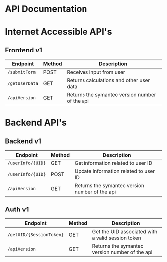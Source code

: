 # API Documentation 

# Internet Accessible API's
## Frontend v1
<!-- markdown-swagger -->
 Endpoint       | Method | Description
 -------------- | ------ | ----------------------------------------
 `/submitForm`  | POST   | Receives input from user
 `/getUserData` | GET    | Returns calculations and other user data
 `/apiVersion`  | GET    | Returns the symantec version number of the api
<!-- /markdown-swagger -->

# Backend API's
## Backend v1
<!-- markdown-swagger -->
 Endpoint          | Method | Description
 ----------------- | ------ | ----------------------------------------------
 `/userInfo/{UID}` | GET    | Get information related to user ID
 `/userInfo/{UID}` | POST   | Update information related to user ID
 `/apiVersion`     | GET    | Returns the symantec version number of the api
<!-- /markdown-swagger -->

## Auth v1
<!-- markdown-swagger -->
 Endpoint                 | Method | Description
 ------------------------ | ------ | -------------------------------------------------
 `/getUID/{SessionToken}` | GET    | Get the UID associated with a valid session token
 `/apiVersion`            | GET    | Returns the symantec version number of the api
<!-- /markdown-swagger -->
